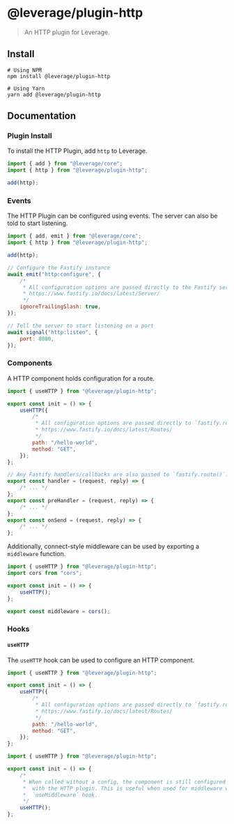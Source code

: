 # @leverage/plugin-http

> An HTTP plugin for Leverage.

## Install

```shell
# Using NPM
npm install @leverage/plugin-http

# Using Yarn
yarn add @leverage/plugin-http
```

## Documentation

### Plugin Install

To install the HTTP Plugin, add `http` to Leverage.

```js
import { add } from "@leverage/core";
import { http } from "@leverage/plugin-http";

add(http);
```

### Events

The HTTP Plugin can be configured using events. The server can also be told to start listening.

```js
import { add, emit } from "@leverage/core";
import { http } from "@leverage/plugin-http";

add(http);

// Configure the Fastify instance
await emit("http:configure", {
    /*
     * All configuration options are passed directly to the Fastify server.
     * https://www.fastify.io/docs/latest/Server/
     */
    ignoreTrailingSlash: true,
});

// Tell the server to start listening on a port
await signal("http:listen", {
    port: 8080,
});
```

### Components

A HTTP component holds configuration for a route.

```js
import { useHTTP } from "@leverage/plugin-http";

export const init = () => {
    useHTTP({
        /*
         * All configuration options are passed directly to `fastify.route()`.
         * https://www.fastify.io/docs/latest/Routes/
         */
        path: "/hello-world",
        method: "GET",
    });
};

// Any Fastify handlers/callbacks are also passed to `fastify.route()`.
export const handler = (request, reply) => {
    /* ... */
};
export const preHandler = (request, reply) => {
    /* ... */
};
export const onSend = (request, reply) => {
    /* ... */
};
```

Additionally, connect-style middleware can be used by exporting a `middleware` function.

```js
import { useHTTP } from "@leverage/plugin-http";
import cors from "cors";

export const init = () => {
    useHTTP();
};

export const middleware = cors();
```

### Hooks

#### `useHTTP`

The `useHTTP` hook can be used to configure an HTTP component.

```js
import { useHTTP } from "@leverage/plugin-http";

export const init = () => {
    useHTTP({
        /*
         * All configuration options are passed directly to `fastify.route()`.
         * https://www.fastify.io/docs/latest/Routes/
         */
        path: "/hello-world",
        method: "GET",
    });
};
```

```js
import { useHTTP } from "@leverage/plugin-http";

export const init = () => {
    /*
     * When called without a config, the component is still configured for use
     *  with the HTTP plugin. This is useful when used for middleware with the
     *  `useMiddleware` hook.
     */
    useHTTP();
};
```
